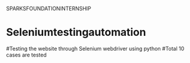 SPARKSFOUNDATIONINTERNSHIP
# Seleniumtestingautomation
#Testing the website through Selenium webdriver using python
#Total 10 cases are tested
